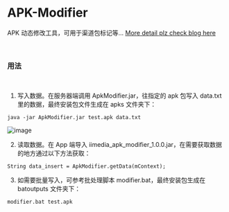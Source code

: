 # APK-Modifier
APK 动态修改工具，可用于渠道包标记等... [More detail plz check blog here](https://frendyxzc.github.io/android/2017/04/19/apk-modifier.html)

<br>

### 用法
<br>

1. 写入数据。在服务器端调用 ApkModifier.jar，往指定的 apk 包写入 data.txt 里的数据，最终安装包文件生成在 apks 文件夹下：
```
java -jar ApkModifier.jar test.apk data.txt
```
![image](https://raw.githubusercontent.com/myxianwen/APK-Modifier/master/screenshot/20170419182421.png)
<br>

2. 读取数据。在 App 端导入 iimedia_apk_modifier_1.0.0.jar，在需要获取数据的地方通过以下方法获取：
```
String data_insert = ApkModifier.getData(mContext);
```

3. 如需要批量写入，可参考批处理脚本 modifier.bat，最终安装包生成在 batoutputs 文件夹下：
```
modifier.bat test.apk
```
<br>